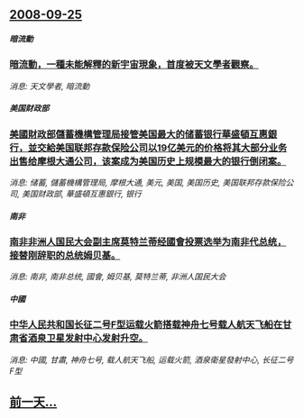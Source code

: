 ## [2008-09-25](/news/2008/09/25/index.md)

##### 暗流動
### [暗流動，一種未能解釋的新宇宙現象，首度被天文學者觀察。](/news/2008/09/25/暗流動-一種未能解釋的新宇宙現象-首度被天文學者觀察.md)
_消息: 天文學者, 暗流動_

##### 美国财政部
### [美國財政部儲蓄機構管理局接管美国最大的储蓄银行華盛頓互惠銀行，並交給美国联邦存款保险公司以19亿美元的价格将其大部分业务出售给摩根大通公司，该案成为美国历史上规模最大的银行倒闭案。](/news/2008/09/25/美國財政部儲蓄機構管理局接管美国最大的储蓄银行華盛頓互惠銀行-並交給美国联邦存款保险公司以19亿美元的价格将其大部分业务.md)
_消息: 储蓄, 儲蓄機構管理局, 摩根大通, 美元, 美国, 美国历史, 美国联邦存款保险公司, 美国财政部, 華盛頓互惠銀行, 银行_

##### 南非
### [南非非洲人国民大会副主席莫特兰蒂经國會投票选举为南非代总统，接替刚辞职的总统姆贝基。](/news/2008/09/25/南非非洲人国民大会副主席莫特兰蒂经國會投票选举为南非代总统-接替刚辞职的总统姆贝基.md)
_消息: 南非, 南非总统, 國會, 姆贝基, 莫特兰蒂, 非洲人国民大会_

##### 中國
### [中华人民共和国长征二号F型运载火箭搭载神舟七号载人航天飞船在甘肃省酒泉卫星发射中心发射升空。](/news/2008/09/25/中华人民共和国长征二号F型运载火箭搭载神舟七号载人航天飞船在甘肃省酒泉卫星发射中心发射升空.md)
_消息: 中國, 甘肅, 神舟七号, 载人航天飞船, 运载火箭, 酒泉衛星發射中心, 长征二号F型_

## [前一天...](/news/2008/09/24/index.md)


